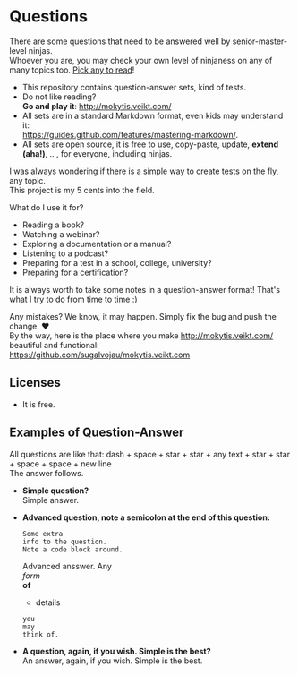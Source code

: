 # Questions
There are some questions that need to be answered well by senior-master-level ninjas.  
Whoever you are, you may check your own level of ninjaness on any of many topics too. [Pick any to read](https://github.com/sugalvojau/Knowledge-base)!

- This repository contains question-answer sets, kind of tests.
- Do not like reading?  
**Go and play it**: http://mokytis.veikt.com/
- All sets are in a standard Markdown format, even kids may understand it:  
https://guides.github.com/features/mastering-markdown/.
- All sets are open source, it is free to use, copy-paste, update, **extend (aha!)**, .. , for everyone, including ninjas.

I was always wondering if there is a simple way to create tests on the fly, any topic.  
This project is my 5 cents into the field.

What do I use it for?  
- Reading a book?
- Watching a webinar?
- Exploring a documentation or a manual?
- Listening to a podcast?
- Preparing for a test in a school, college, university?
- Preparing for a certification?  

It is always worth to take some notes in a question-answer format! That's what I try to do from time to time :)

Any mistakes?
We know, it may happen. Simply fix the bug and push the change. ❤  
By the way, here is the place where you make http://mokytis.veikt.com/ beautiful and functional:  
https://github.com/sugalvojau/mokytis.veikt.com

## Licenses
- It is free.

## Examples of Question-Answer
All questions are like that: dash + space + star + star + any text + star + star + space + space + new line  
The answer follows.

- **Simple question?**  
Simple answer.  

- **Advanced question, note a semicolon at the end of this question:**  
  ```
  Some extra
  info to the question.
  Note a code block around.
  ```  
  Advanced ansswer.
  Any  
  *form*  
  **of**  
  - details
  ```  
  you
  may
  think of.
  ``` 
  
- **A question, again, if you wish. Simple is the best?**  
An answer, again, if you wish. Simple is the best.

